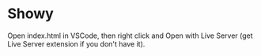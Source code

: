 # Showy

Open index.html in VSCode, then right click and Open with Live Server (get Live Server extension if you don't have it).

